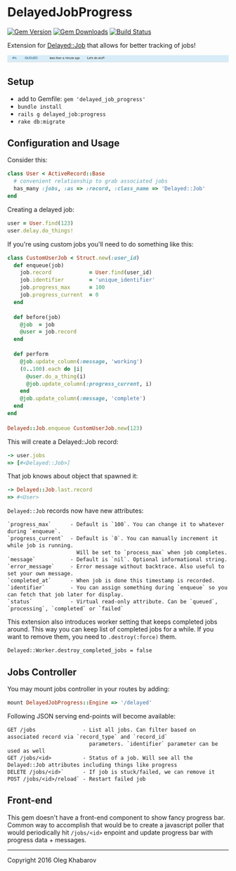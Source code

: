# DelayedJobProgress
[![Gem Version](https://img.shields.io/gem/v/delayed_job_progress.svg?style=flat)](http://rubygems.org/gems/delayed_job_progress) [![Gem Downloads](https://img.shields.io/gem/dt/delayed_job_progress.svg?style=flat)](http://rubygems.org/gems/delayed_job_progress) [![Build Status](https://img.shields.io/travis/GBH/delayed_job_progress.svg?style=flat)](https://travis-ci.org/GBH/delayed_job_progress)

Extension for [Delayed::Job](https://github.com/collectiveidea/delayed_job) that allows for better tracking of jobs!

![progress](https://raw.githubusercontent.com/GBH/delayed_job_progress/master/progress.gif)

## Setup

* add to Gemfile: `gem 'delayed_job_progress'`
* `bundle install`
* `rails g delayed_job:progress`
* `rake db:migrate`

## Configuration and Usage

Consider this:

```ruby
class User < ActiveRecord::Base
  # convenient relationship to grab associated jobs
  has_many :jobs, :as => :record, :class_name => 'Delayed::Job'
end
```

Creating a delayed job:
```ruby
user = User.find(123)
user.delay.do_things!
```

If you're using custom jobs you'll need to do something like this:
```ruby
class CustomUserJob < Struct.new(:user_id)
  def enqueue(job)
    job.record            = User.find(user_id)
    job.identifier        = 'unique_identifier'
    job.progress_max      = 100
    job.progress_current  = 0
  end

  def before(job)
    @job  = job
    @user = job.record
  end

  def perform
    @job.update_column(:message, 'working')
    (0..100).each do |i|
      @user.do_a_thing(i)
      @job.update_column(:progress_current, i)
    end
    @job.update_column(:message, 'complete')
  end
end

Delayed::Job.enqueue CustomUserJob.new(123)
```

This will create a Delayed::Job record:
```ruby
-> user.jobs
=> [#<Delayed::Job>]
```

That job knows about object that spawned it:
```ruby
-> Delayed::Job.last.record
=> #<User>
```

`Delayed::Job` records now have new attributes:
```
`progress_max`      - Default is `100`. You can change it to whatever during `enqueue`.
`progress_current`  - Default is `0`. You can manually increment it while job is running.
                      Will be set to `process_max` when job completes.
`message`           - Default is `nil`. Optional informational string.
`error_message`     - Error message without backtrace. Also useful to set your own message.
`completed_at`      - When job is done this timestamp is recorded.
`identifier`        - You can assign something during `enqueue` so you can fetch that job later for display.
`status`            - Virtual read-only attribute. Can be `queued`, `processing`, `completed` or `failed`
```

This extension also introduces worker setting that keeps completed jobs around. This way you can keep list of completed jobs for a while. If you want to remove them, you need to `.destroy(:force)` them.
```
Delayed::Worker.destroy_completed_jobs = false
```

## Jobs Controller

You may mount jobs controller in your routes by adding:

```ruby
mount DelayedJobProgress::Engine => '/delayed'
```

Following JSON serving end-points will become available:

```
GET /jobs               - List all jobs. Can filter based on associated record via `record_type` and `record_id`
                          parameters. `identifier` parameter can be used as well
GET /jobs/<id>          - Status of a job. Will see all the Delayed::Job attributes including things like progress
DELETE /jobs/<id>`      - If job is stuck/failed, we can remove it
POST /jobs/<id>/reload` - Restart failed job
```

## Front-end
This gem doesn't have a front-end component to show fancy progress bar. Common way to accomplish that would be to create a javascript poller that would periodically hit `/jobs/<id>` enpoint and update progress bar with progress data + messages.

---

Copyright 2016 Oleg Khabarov